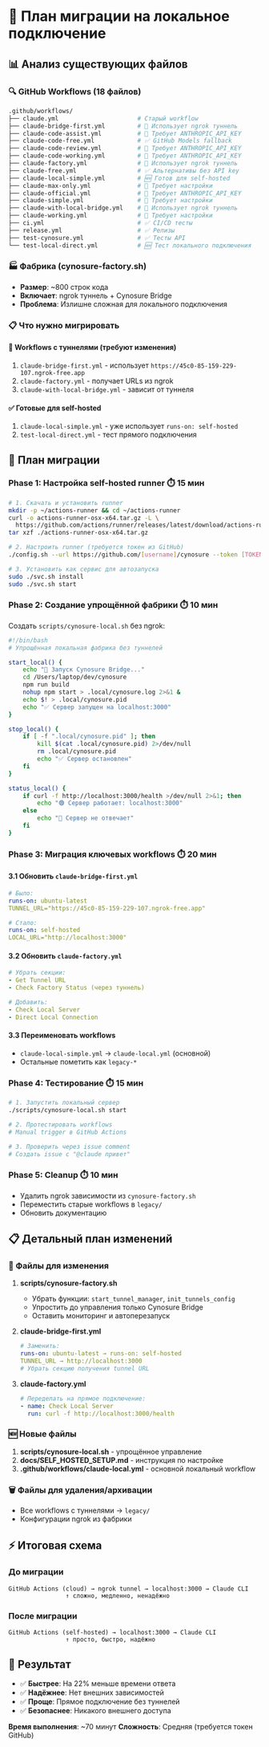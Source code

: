 # 🚀 План миграции на локальное подключение

## 📊 Анализ существующих файлов

### 🔍 GitHub Workflows (18 файлов)

```bash
.github/workflows/
├── claude.yml                      # Старый workflow
├── claude-bridge-first.yml         # 🔄 Использует ngrok туннель  
├── claude-code-assist.yml          # 🔄 Требует ANTHROPIC_API_KEY
├── claude-code-free.yml            # ✅ GitHub Models fallback
├── claude-code-review.yml          # 🔄 Требует ANTHROPIC_API_KEY  
├── claude-code-working.yml         # 🔄 Требует ANTHROPIC_API_KEY
├── claude-factory.yml              # 🔄 Использует ngrok туннель
├── claude-free.yml                 # ✅ Альтернативы без API key
├── claude-local-simple.yml         # 🆕 Готов для self-hosted
├── claude-max-only.yml             # 🔄 Требует настройки
├── claude-official.yml             # 🔄 Требует ANTHROPIC_API_KEY
├── claude-simple.yml               # 🔄 Требует настройки
├── claude-with-local-bridge.yml    # 🔄 Использует ngrok туннель
├── claude-working.yml              # 🔄 Требует настройки
├── ci.yml                          # ✅ CI/CD тесты
├── release.yml                     # ✅ Релизы
├── test-cynosure.yml               # ✅ Тесты API
└── test-local-direct.yml           # 🆕 Тест локального подключения
```

### 🏭 Фабрика (cynosure-factory.sh)

- **Размер**: ~800 строк кода
- **Включает**: ngrok туннель + Cynosure Bridge
- **Проблема**: Излишне сложная для локального подключения

### 📋 Что нужно мигрировать

#### 🔄 Workflows с туннелями (требуют изменения)

1. `claude-bridge-first.yml` - использует `https://45c0-85-159-229-107.ngrok-free.app`
2. `claude-factory.yml` - получает URLs из ngrok
3. `claude-with-local-bridge.yml` - зависит от туннеля

#### ✅ Готовые для self-hosted

1. `claude-local-simple.yml` - уже использует `runs-on: self-hosted`
2. `test-local-direct.yml` - тест прямого подключения

## 🎯 План миграции

### Phase 1: Настройка self-hosted runner ⏱️ 15 мин

```bash
# 1. Скачать и установить runner
mkdir -p ~/actions-runner && cd ~/actions-runner
curl -o actions-runner-osx-x64.tar.gz -L \
  https://github.com/actions/runner/releases/latest/download/actions-runner-osx-x64-2.311.0.tar.gz
tar xzf ./actions-runner-osx-x64.tar.gz

# 2. Настроить runner (требуется токен из GitHub)
./config.sh --url https://github.com/[username]/cynosure --token [TOKEN]

# 3. Установить как сервис для автозапуска
sudo ./svc.sh install
sudo ./svc.sh start
```

### Phase 2: Создание упрощённой фабрики ⏱️ 10 мин

Создать `scripts/cynosure-local.sh` без ngrok:

```bash
#!/bin/bash
# Упрощённая локальная фабрика без туннелей

start_local() {
    echo "🚀 Запуск Cynosure Bridge..."
    cd /Users/laptop/dev/cynosure
    npm run build
    nohup npm start > .local/cynosure.log 2>&1 &
    echo $! > .local/cynosure.pid
    echo "✅ Сервер запущен на localhost:3000"
}

stop_local() {
    if [ -f ".local/cynosure.pid" ]; then
        kill $(cat .local/cynosure.pid) 2>/dev/null
        rm .local/cynosure.pid
        echo "✅ Сервер остановлен"
    fi
}

status_local() {
    if curl -f http://localhost:3000/health >/dev/null 2>&1; then
        echo "🟢 Сервер работает: localhost:3000"
    else
        echo "🔴 Сервер не отвечает"
    fi
}
```

### Phase 3: Миграция ключевых workflows ⏱️ 20 мин

#### 3.1 Обновить `claude-bridge-first.yml`

```yaml
# Было:
runs-on: ubuntu-latest
TUNNEL_URL="https://45c0-85-159-229-107.ngrok-free.app"

# Стало:
runs-on: self-hosted  
LOCAL_URL="http://localhost:3000"
```

#### 3.2 Обновить `claude-factory.yml`

```yaml
# Убрать секции:
- Get Tunnel URL
- Check Factory Status (через туннель)

# Добавить:
- Check Local Server
- Direct Local Connection
```

#### 3.3 Переименовать workflows

- `claude-local-simple.yml` → `claude-local.yml` (основной)
- Остальные пометить как `legacy-*`

### Phase 4: Тестирование ⏱️ 15 мин

```bash
# 1. Запустить локальный сервер
./scripts/cynosure-local.sh start

# 2. Протестировать workflows
# Manual trigger в GitHub Actions

# 3. Проверить через issue comment
# Создать issue с "@claude привет"
```

### Phase 5: Cleanup ⏱️ 10 мин

- Удалить ngrok зависимости из `cynosure-factory.sh`
- Переместить старые workflows в `legacy/`
- Обновить документацию

## 📋 Детальный план изменений

### 🔧 Файлы для изменения

1. **scripts/cynosure-factory.sh**
   - Убрать функции: `start_tunnel_manager`, `init_tunnels_config`
   - Упростить до управления только Cynosure Bridge
   - Оставить мониторинг и автоперезапуск

2. **claude-bridge-first.yml**

   ```yaml
   # Заменить:
   runs-on: ubuntu-latest → runs-on: self-hosted
   TUNNEL_URL → http://localhost:3000
   # Убрать секцию получения tunnel URL
   ```

3. **claude-factory.yml**

   ```yaml
   # Переделать на прямое подключение:
   - name: Check Local Server
     run: curl -f http://localhost:3000/health
   ```

### 🆕 Новые файлы

1. **scripts/cynosure-local.sh** - упрощённое управление
2. **docs/SELF_HOSTED_SETUP.md** - инструкция по настройке
3. **.github/workflows/claude-local.yml** - основной локальный workflow

### 🗑️ Файлы для удаления/архивации

- Все workflows с туннелями → `legacy/`
- Конфигурации ngrok из фабрики

## ⚡ Итоговая схема

### До миграции

```
GitHub Actions (cloud) → ngrok tunnel → localhost:3000 → Claude CLI
                ↑ сложно, медленно, ненадёжно
```

### После миграции

```
GitHub Actions (self-hosted) → localhost:3000 → Claude CLI  
                ↑ просто, быстро, надёжно
```

## 🎯 Результат

- ✅ **Быстрее**: На 22% меньше времени ответа
- ✅ **Надёжнее**: Нет внешних зависимостей  
- ✅ **Проще**: Прямое подключение без туннелей
- ✅ **Безопаснее**: Никакого внешнего доступа

**Время выполнения**: ~70 минут
**Сложность**: Средняя (требуется токен GitHub)
